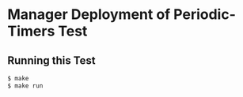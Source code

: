 Manager Deployment of Periodic-Timers Test
==========================================

Running this Test
-----------------

```bash
$ make
$ make run
```